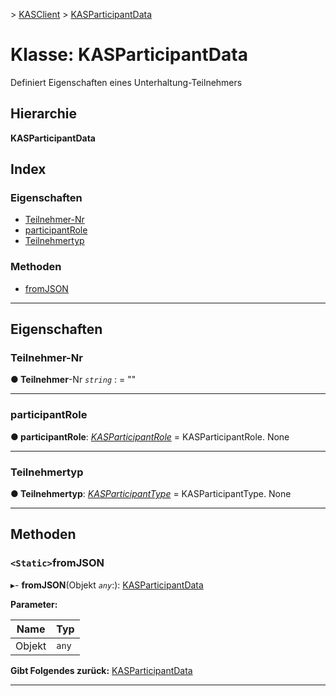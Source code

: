 [](../README.md) > [KASClient](../modules/kasclient.md) > [KASParticipantData](../classes/kasclient.kasparticipantdata.md)

# <a name="class-kasparticipantdata"></a>Klasse: KASParticipantData

Definiert Eigenschaften eines Unterhaltung-Teilnehmers
## <a name="hierarchy"></a>Hierarchie

**KASParticipantData**

## <a name="index"></a>Index 

### <a name="properties"></a>Eigenschaften

* [Teilnehmer-Nr](kasclient.kasparticipantdata.md#participantid)
* [participantRole](kasclient.kasparticipantdata.md#participantrole)
* [Teilnehmertyp](kasclient.kasparticipantdata.md#participanttype)
### <a name="methods"></a>Methoden

* [fromJSON](kasclient.kasparticipantdata.md#fromjson)

---

## <a name="properties"></a>Eigenschaften

<a id="participantid"></a>

###  <a name="participantid"></a>Teilnehmer-Nr

**● Teilnehmer**-Nr *`string`* : = ""

___
<a id="participantrole"></a>

###  <a name="participantrole"></a>participantRole

**● participantRole**: *[KASParticipantRole](../enums/kasclient.kasparticipantrole.md)* = KASParticipantRole. None

___
<a id="participanttype"></a>

###  <a name="participanttype"></a>Teilnehmertyp

**● Teilnehmertyp**: *[KASParticipantType](../enums/kasclient.kasparticipanttype.md)* = KASParticipantType. None

___

## <a name="methods"></a>Methoden

<a id="fromjson"></a>

### <a name="static-fromjson"></a>`<Static>`fromJSON

▸- **fromJSON**(Objekt *`any`*:): [KASParticipantData](kasclient.kasparticipantdata.md)

**Parameter:**

| Name | Typ |
| ------ | ------ |
| Objekt | `any` |

**Gibt Folgendes zurück:** [KASParticipantData](kasclient.kasparticipantdata.md)

___

